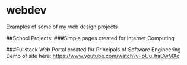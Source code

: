 # webdev
Examples of some of my web design projects

##School Projects:
###Simple pages created for Internet Computing
[](projectpage.gif)

[](musicportfolio.gif)

###Fullstack Web Portal created for Principals of Software Engineering
Demo of  site here: https://www.youtube.com/watch?v=oUu_haCwMXc
